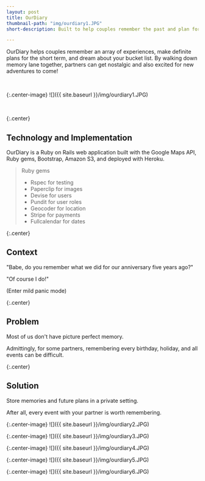 ```yaml
---
layout: post
title: OurDiary
thumbnail-path: "img/ourdiary1.JPG"
short-description: Built to help couples remember the past and plan for the future.

---
```


OurDiary helps couples remember an array of experiences, make definite plans for the short term, and dream about your bucket list. By walking down memory lane together, partners can get nostalgic and also excited for new adventures to come!

<br>

{:.center-image}
![]({{ site.baseurl }}/img/ourdiary1.JPG)

<br>


{:.center} 
## Technology and Implementation

OurDiary is a Ruby on Rails web application built with the Google Maps API, Ruby gems, Bootstrap, Amazon S3, and deployed with Heroku.

> Ruby gems
>
> - Rspec for testing
> - Paperclip for images
> - Devise for users
> - Pundit for user roles
> - Geocoder for location
> - Stripe for payments
> - Fullcalendar for dates

{:.center} 
## Context

"Babe, do you remember what we did for our anniversary five years ago?" 

"Of course I do!" 

(Enter mild panic mode)

{:.center} 
## Problem

Most of us don't have picture perfect memory. 

Admittingly, for some partners, remembering every birthday, holiday, and all events can be difficult.

{:.center} 
## Solution

Store memories and future plans in a private setting. 

After all, every event with your partner is worth remembering.


{:.center-image}
![]({{ site.baseurl }}/img/ourdiary2.JPG)

{:.center-image}
![]({{ site.baseurl }}/img/ourdiary3.JPG)

{:.center-image}
![]({{ site.baseurl }}/img/ourdiary4.JPG)

{:.center-image}
![]({{ site.baseurl }}/img/ourdiary5.JPG)

{:.center-image}
![]({{ site.baseurl }}/img/ourdiary6.JPG)

